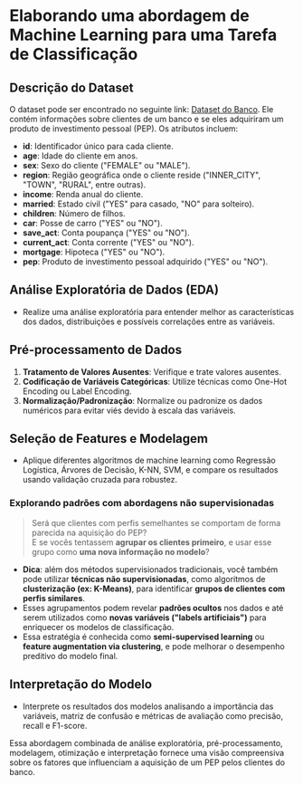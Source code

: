 # Elaborando uma abordagem de Machine Learning para uma Tarefa de Classificação

## Descrição do Dataset

O dataset pode ser encontrado no seguinte link: [Dataset do Banco](https://github.com/bluenex/WekaLearningDataset/blob/master/bank/bank-data.csv). Ele contém informações sobre clientes de um banco e se eles adquiriram um produto de investimento pessoal (PEP). Os atributos incluem:

- **id**: Identificador único para cada cliente.
- **age**: Idade do cliente em anos.
- **sex**: Sexo do cliente ("FEMALE" ou "MALE").
- **region**: Região geográfica onde o cliente reside ("INNER_CITY", "TOWN", "RURAL", entre outras).
- **income**: Renda anual do cliente.
- **married**: Estado civil ("YES" para casado, "NO" para solteiro).
- **children**: Número de filhos.
- **car**: Posse de carro ("YES" ou "NO").
- **save_act**: Conta poupança ("YES" ou "NO").
- **current_act**: Conta corrente ("YES" ou "NO").
- **mortgage**: Hipoteca ("YES" ou "NO").
- **pep**: Produto de investimento pessoal adquirido ("YES" ou "NO").

## Análise Exploratória de Dados (EDA)

- Realize uma análise exploratória para entender melhor as características dos dados, distribuições e possíveis correlações entre as variáveis.

## Pré-processamento de Dados

1. **Tratamento de Valores Ausentes**: Verifique e trate valores ausentes.
2. **Codificação de Variáveis Categóricas**: Utilize técnicas como One-Hot Encoding ou Label Encoding.
3. **Normalização/Padronização**: Normalize ou padronize os dados numéricos para evitar viés devido à escala das variáveis.

## Seleção de Features e Modelagem

- Aplique diferentes algoritmos de machine learning como Regressão Logística, Árvores de Decisão, K-NN, SVM, e compare os resultados usando validação cruzada para robustez.

### Explorando padrões com abordagens não supervisionadas

> Será que clientes com perfis semelhantes se comportam de forma parecida na aquisição do PEP?  
> E se vocês tentassem **agrupar os clientes primeiro**, e usar esse grupo como **uma nova informação no modelo**?

- **Dica**: além dos métodos supervisionados tradicionais, você também pode utilizar **técnicas não supervisionadas**, como algoritmos de **clusterização (ex: K-Means)**, para identificar **grupos de clientes com perfis similares**.
- Esses agrupamentos podem revelar **padrões ocultos** nos dados e até serem utilizados como **novas variáveis ("labels artificiais")** para enriquecer os modelos de classificação.
- Essa estratégia é conhecida como **semi-supervised learning** ou **feature augmentation via clustering**, e pode melhorar o desempenho preditivo do modelo final.


<!--

## Otimização de Hiperparâmetros

- Utilize métodos como Grid Search, Random Search e/ou otimização Bayesiana para encontrar os melhores hiperparâmetros para os modelos escolhidos.

-->

## Interpretação do Modelo

- Interprete os resultados dos modelos analisando a importância das variáveis, matriz de confusão e métricas de avaliação como precisão, recall e F1-score.

Essa abordagem combinada de análise exploratória, pré-processamento, modelagem, otimização e interpretação fornece uma visão compreensiva sobre os fatores que influenciam a aquisição de um PEP pelos clientes do banco.